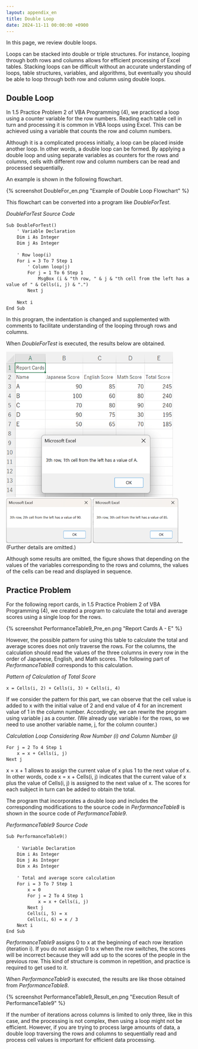 ```yaml
---
layout: appendix_en
title: Double Loop
date: 2024-11-11 00:00:00 +0900
---
```


In this page, we review double loops.

Loops can be stacked into double or triple structures. For instance, looping through both rows and columns allows for efficient processing of Excel tables. Stacking loops can be difficult without an accurate understanding of loops, table structures, variables, and algorithms, but eventually you should be able to loop through both row and column using double loops.


Double Loop
----------------

In 1.5 Practice Problem 2 of VBA Programming (4), we practiced a loop using a counter variable for the row numbers. Reading each table cell in turn and processing it is common in VBA loops using Excel. This can be achieved using a variable that counts the row and column numbers.

Although it is a complicated process initially, a loop can be placed inside another loop. In other words, a double loop can be formed. By applying a double loop and using separate variables as counters for the rows and columns, cells with different row and column numbers can be read and processed sequentially.

An example is shown in the following flowchart.

{% screenshot DoubleFor_en.png "Example of Double Loop Flowchart" %}

This flowchart can be converted into a program like *DoubleForTest*.

*DoubleForTest Source Code*

    Sub DoubleForTest()
        ' Variable Declaration
        Dim i As Integer
        Dim j As Integer
        
        ' Row loop(i)
        For i = 3 To 7 Step 1
            ' Column loop(j)
            For j = 1 To 6 Step 1
                MsgBox (i & "th row, " & j & "th cell from the left has a value of " & Cells(i, j) & ".")
            Next j
            
        Next i
    End Sub

In this program, the indentation is changed and supplemented with comments to facilitate understanding of the looping through rows and columns.

When *DoubleForTest* is executed, the results below are obtained.

![3th row, 1th cell from the left has a value of A.](./pic/DoubleForTest_Result1_en.png) ![3th row, 2th cell from the left has a value of 90.](./pic/DoubleForTest_Result2_en.png) ![3th row, 3th cell from the left has a value of 85.](./pic/DoubleForTest_Result3_en.png)…(Further details are omitted.)

Although some results are omitted, the figure shows that depending on the values of the variables corresponding to the rows and columns, the values of the cells can be read and displayed in sequence.

Practice Problem
----------------

For the following report cards, in 1.5 Practice Problem 2 of VBA Programming (4), we created a program to calculate the total and average scores using a single loop for the rows.

{% screenshot PerformanceTable9_Pre_en.png "Report Cards A - E" %}

However, the possible pattern for using this table to calculate the total and average scores does not only traverse the rows. For the columns, the calculation should read the values of the three columns in every row in the order of Japanese, English, and Math scores. The following part of *PerformanceTable8* corresponds to this calculation.

*Pattern of Calculation of Total Score*

    x = Cells(i, 2) + Cells(i, 3) + Cells(i, 4)

If we consider the pattern for this part, we can observe that the cell value is added to x with the initial value of 2 and end value of 4 for an increment value of 1 in the column number. Accordingly, we can rewrite the program using variable j as a counter. 
(We already use variable i for the rows, so we need to use another variable name, j, for the column counter.)

*Calculation Loop Considering Row Number (i) and Column Number (j)*

    For j = 2 To 4 Step 1
        x = x + Cells(i, j)
    Next j


x = x + 1 allows to assign the current value of x plus 1 to the next value of x. In other words, code x = x + Cells(i, j) indicates that the current value of x plus the value of Cells(i, j) is assigned to the next value of x. The scores for each subject in turn can be added to obtain the total.

The program that incorporates a double loop and includes the corresponding modifications to the source code in *PerformanceTable8* is shown in the source code of *PerformanceTable9*.

*PerformanceTable9 Source Code*

    Sub PerformanceTable9()
        
        ' Variable Declaration
        Dim i As Integer
        Dim j As Integer
        Dim x As Integer
        
        ' Total and average score calculation
        For i = 3 To 7 Step 1
            x = 0
            For j = 2 To 4 Step 1
                x = x + Cells(i, j)
            Next j
            Cells(i, 5) = x
            Cells(i, 6) = x / 3
        Next i
    End Sub

*PerformanceTable9* assigns 0 to x at the beginning of each row iteration (iteration i). If you do not assign 0 to x when the row switches, the scores will be incorrect because they will add up to the scores of the people in the previous row. This kind of structure is common in repetition, and practice is required to get used to it.

When *PerformanceTable9* is executed, the results are like those obtained from *PerformanceTable8*.

{% screenshot PerformanceTable9_Result_en.png "Execution Result of PerformanceTable9" %}

If the number of iterations across columns is limited to only three, like in this case, and the processing is not complex, then using a loop might not be efficient. However, if you are trying to process large amounts of data, a double loop traversing the rows and columns to sequentially read and process cell values is important for efficient data processing. 

